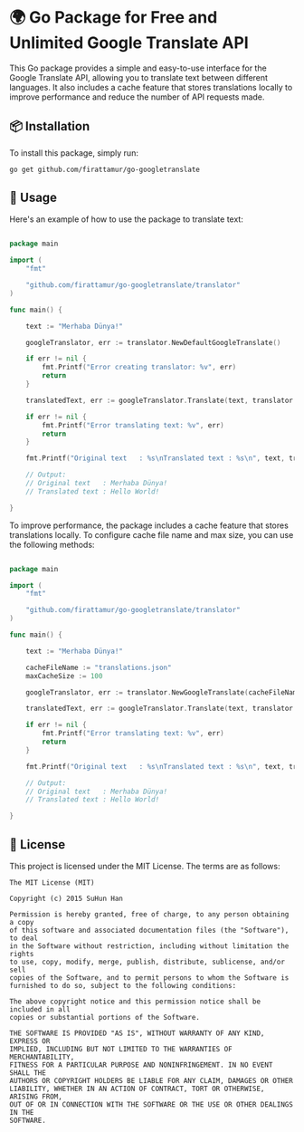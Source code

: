 # 🌍 Go Package for Free and Unlimited Google Translate API

This Go package provides a simple and easy-to-use interface for the Google Translate API, allowing you to translate text between different languages. It also includes a cache feature that stores translations locally to improve performance and reduce the number of API requests made.

## 📦 Installation

To install this package, simply run:

```bash
go get github.com/firattamur/go-googletranslate
```

## 🚀 Usage

Here's an example of how to use the package to translate text:

```go

package main

import (
	"fmt"

	"github.com/firattamur/go-googletranslate/translator"
)

func main() {

	text := "Merhaba Dünya!"

	googleTranslator, err := translator.NewDefaultGoogleTranslate()

    if err != nil {
        fmt.Printf("Error creating translator: %v", err)
        return
    }

	translatedText, err := googleTranslator.Translate(text, translator.TURKISH, translator.ENGLISH)

	if err != nil {
		fmt.Printf("Error translating text: %v", err)
		return
	}

	fmt.Printf("Original text   : %s\nTranslated text : %s\n", text, translatedText)

    // Output:
    // Original text   : Merhaba Dünya!
    // Translated text : Hello World!

}

```

To improve performance, the package includes a cache feature that stores translations locally. To configure cache file name and max size, you can use the following methods:

```go

package main

import (
    "fmt"

    "github.com/firattamur/go-googletranslate/translator"
)

func main() {

    text := "Merhaba Dünya!"

    cacheFileName := "translations.json"
    maxCacheSize := 100

    googleTranslator, err := translator.NewGoogleTranslate(cacheFileName, maxCacheSize)

    translatedText, err := googleTranslator.Translate(text, translator.TURKISH, translator.ENGLISH)

    if err != nil {
        fmt.Printf("Error translating text: %v", err)
        return
    }

    fmt.Printf("Original text   : %s\nTranslated text : %s\n", text, translatedText)

    // Output:
    // Original text   : Merhaba Dünya!
    // Translated text : Hello World!

}

```

## 📄 License

This project is licensed under the MIT License. The terms are as follows:

```text
The MIT License (MIT)

Copyright (c) 2015 SuHun Han

Permission is hereby granted, free of charge, to any person obtaining a copy
of this software and associated documentation files (the "Software"), to deal
in the Software without restriction, including without limitation the rights
to use, copy, modify, merge, publish, distribute, sublicense, and/or sell
copies of the Software, and to permit persons to whom the Software is
furnished to do so, subject to the following conditions:

The above copyright notice and this permission notice shall be included in all
copies or substantial portions of the Software.

THE SOFTWARE IS PROVIDED "AS IS", WITHOUT WARRANTY OF ANY KIND, EXPRESS OR
IMPLIED, INCLUDING BUT NOT LIMITED TO THE WARRANTIES OF MERCHANTABILITY,
FITNESS FOR A PARTICULAR PURPOSE AND NONINFRINGEMENT. IN NO EVENT SHALL THE
AUTHORS OR COPYRIGHT HOLDERS BE LIABLE FOR ANY CLAIM, DAMAGES OR OTHER
LIABILITY, WHETHER IN AN ACTION OF CONTRACT, TORT OR OTHERWISE, ARISING FROM,
OUT OF OR IN CONNECTION WITH THE SOFTWARE OR THE USE OR OTHER DEALINGS IN THE
SOFTWARE.
```
